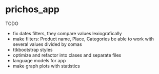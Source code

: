 # prichos_app

TODO
- fix dates filters, they compare values lexiografically
- make filters: Product name, Place, Categories be able to work with several values divided by comas
- ttkbootstrap styles
- optimize and refactor into clases and separate files
- language models for app
- make graph plots with statistics